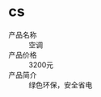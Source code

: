 # cs
<html>
    <body>
    <dl>
        <dt>产品名称</dt>
        <dd>空调</dd>
        <dt>产品价格</dt>
        <dd>3200元</dd>
        <dt>产品简介</dt>
        <dd>绿色环保，安全省电</dd>
    </dl>
    </body>
</html>
